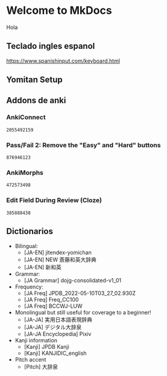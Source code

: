 # Welcome to MkDocs

Hola

## Teclado ingles espanol

https://www.spanishinput.com/keyboard.html

## Yomitan Setup

## Addons de anki

### AnkiConnect
```
2055492159
```
### Pass/Fail 2: Remove the "Easy" and "Hard" buttons
```
876946123
```
### AnkiMorphs
```
472573498
```
### Edit Field During Review (Cloze)
```
385888438
```

## Dictionarios

- Bilingual:
    * [JA-EN] jitendex-yomichan
    * [JA-EN] NEW 斎藤和英大辞典
    * [JA-EN] 新和英
- Grammar:
    * [JA Grammar] dojg-consolidated-v1_01
- Frequency:
    * [JA Freq] JPDB_2022-05-10T03_27_02.930Z
    * [JA Freq] Freq_CC100
    * [JA Freq] BCCWJ-LUW
- Monolingual but still useful for coverage to a beginner!
    * [JA-JA] 実用日本語表現辞典
    * [JA-JA] デジタル大辞泉
    * [JA-JA Encyclopedia] Pixiv
- Kanji information
    * [Kanji] JPDB Kanji
    * [Kanji] KANJIDIC_english
- Pitch accent
    * [Pitch] 大辞泉
